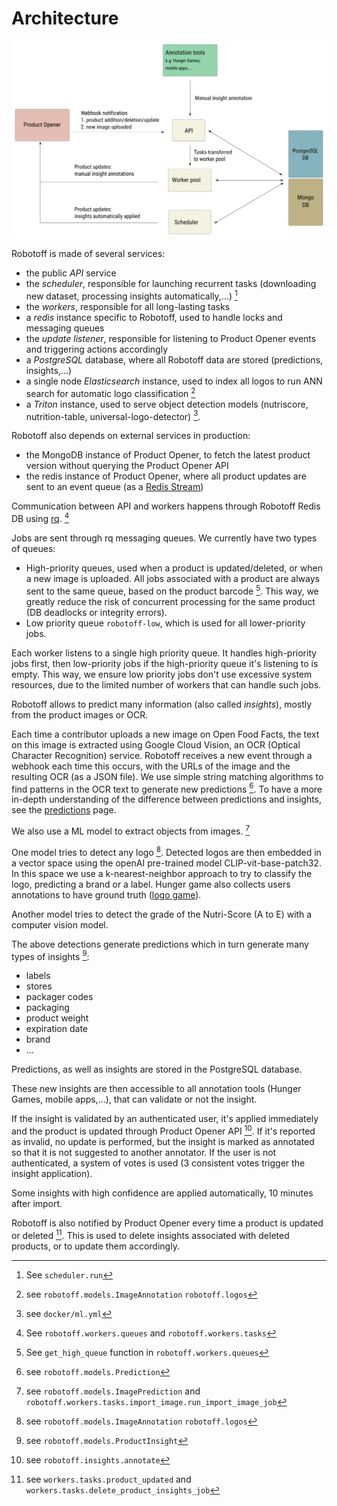 # Architecture

![Robotoff Architecture](../assets/architecture.svg)

Robotoff is made of several services:

- the public _API_ service
- the _scheduler_, responsible for launching recurrent tasks (downloading new dataset, processing insights automatically,...) [^scheduler]
- the _workers_, responsible for all long-lasting tasks
- a _redis_ instance specific to Robotoff, used to handle locks and messaging queues
- the _update listener_, responsible for listening to Product Opener events and triggering actions accordingly
- a _PostgreSQL_ database, where all Robotoff data are stored (predictions, insights,...)
- a single node _Elasticsearch_ instance, used to index all logos to run ANN search for automatic logo classification [^logos]
- a _Triton_ instance, used to serve object detection models (nutriscore, nutrition-table, universal-logo-detector) [^robotoff_ml].

[^scheduler]: See `scheduler.run`

[^logos]: see `robotoff.models.ImageAnnotation` `robotoff.logos`

[^robotoff_ml]: see `docker/ml.yml`

Robotoff also depends on external services in production:

- the MongoDB instance of Product Opener, to fetch the latest product version without querying the Product Opener API
- the redis instance of Product Opener, where all product updates are sent to an event queue (as a [Redis Stream](https://redis.io/docs/data-types/streams/))

Communication between API and workers happens through Robotoff Redis DB using [rq](https://python-rq.org). [^worker_job]

Jobs are sent through rq messaging queues. We currently have two types of queues:

- High-priority queues, used when a product is updated/deleted, or when a new image is uploaded. All jobs associated with a product are always sent to the same queue, based on the product barcode [^product_specific_queue]. This way, we greatly reduce the risk of concurrent processing for the same product (DB deadlocks or integrity errors).
- Low priority queue `robotoff-low`, which is used for all lower-priority jobs.

Each worker listens to a single high priority queue. It handles high-priority jobs first, then low-priority jobs if the high-priority queue it's listening to is empty. This way, we ensure low priority jobs don't use excessive system resources, due to the limited number of workers that can handle such jobs.

[^worker_job]: See `robotoff.workers.queues` and `robotoff.workers.tasks`

[^product_specific_queue]: See `get_high_queue` function in `robotoff.workers.queues`

Robotoff allows to predict many information (also called _insights_), mostly from the product images or OCR.

Each time a contributor uploads a new image on Open Food Facts, the text on this image is extracted using Google Cloud Vision, an OCR (Optical Character Recognition) service. Robotoff receives a new event through a webhook each time this occurs, with the URLs of the image and the resulting OCR (as a JSON file).
We use simple string matching algorithms to find patterns in the OCR text to generate new predictions [^predictions]. To have a more in-depth understanding of the difference between predictions and insights, see the [predictions](../explanations/predictions.md) page.

We also use a ML model to extract objects from images. [^image_predictions]

One model tries to detect any logo [^logos].
Detected logos are then embedded in a vector space using the openAI pre-trained model CLIP-vit-base-patch32.
In this space we use a k-nearest-neighbor approach to try to classify the logo, predicting a brand or a label.
Hunger game also collects users annotations to have ground truth ([logo game](https://hunger.openfoodfacts.org/logos)).

Another model tries to detect the grade of the Nutri-Score (A to E) 
with a computer vision model.

The above detections generate predictions which in turn generate many types of insights [^insights]:

- labels
- stores
- packager codes
- packaging
- product weight
- expiration date
- brand
- ...

Predictions, as well as insights are stored in the PostgreSQL database.

[^predictions]: see `robotoff.models.Prediction`

[^image_predictions]: see `robotoff.models.ImagePrediction` and `robotoff.workers.tasks.import_image.run_import_image_job`

[^insights]: see `robotoff.models.ProductInsight`

These new insights are then accessible to all annotation tools (Hunger Games, mobile apps,...), that can validate or not the insight. 

If the insight is validated by an authenticated user, it's applied immediately and the product is updated through Product Opener API [^annotate]. If it's reported as invalid, no update is performed, but the insight is marked as annotated so that it is not suggested to another annotator. If the user is not authenticated, a system of votes is used (3 consistent votes trigger the insight application).

Some insights with high confidence are applied automatically, 10 minutes after import.

Robotoff is also notified by Product Opener every time a product is updated or deleted [^product_update]. This is used to delete insights associated with deleted products, or to update them accordingly.

[^product_update]: see `workers.tasks.product_updated` and `workers.tasks.delete_product_insights_job`
[^annotate]: see `robotoff.insights.annotate`
